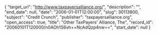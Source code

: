 {
  "target_url": "http://www.taxpayersalliance.org/", 
  "description": "", 
  "end_date": null, 
  "date": "2006-01-01T12:00:00", 
  "slug": 30113800, 
  "subject": "Credit Crunch", 
  "publisher": "taxpayersalliance.org", 
  "open_access": true, 
  "title": "Other TaxPayers' Alliance, The", 
  "record_id": "20060101T120000/n0AOh1S6vh++NcAdQzp4nw==", 
  "start_date": null
}

